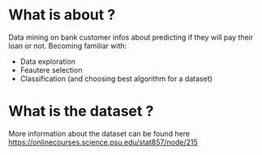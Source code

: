 # What is about ?
Data mining on bank customer infos about predicting if they will pay their loan or not.
Becoming familiar with:
  - Data exploration
  - Feautere selection
  - Classification (and choosing best algorithm for a dataset)
# What is the dataset ?
More information about the dataset can be found here https://onlinecourses.science.psu.edu/stat857/node/215
